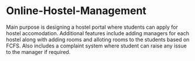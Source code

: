 # Online-Hostel-Management
Main purpose is designing a hostel portal where students can apply for hostel accomodation.
Additional features include adding managers for each hostel along with adding rooms and alloting rooms to the students based on FCFS. Also includes a complaint system where student can raise any issue to the manager if required.
